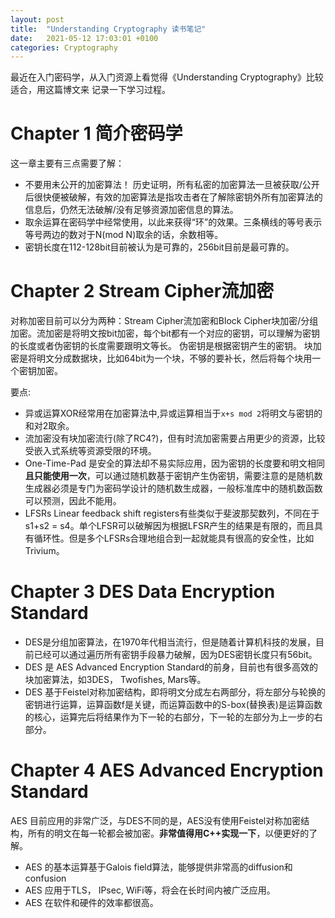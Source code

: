 ```yaml
---
layout: post
title:  "Understanding Cryptography 读书笔记"
date:   2021-05-12 17:03:01 +0100
categories: Cryptography
---
```


最近在入门密码学，从入门资源上看觉得《Understanding Cryptography》比较适合，用这篇博文来
记录一下学习过程。

# Chapter 1 简介密码学

这一章主要有三点需要了解：
- 不要用未公开的加密算法！ 历史证明，所有私密的加密算法一旦被获取/公开后很快便被破解，有效的加密算法是指攻击者在了解除密钥外所有加密算法的信息后，仍然无法破解/没有足够资源加密信息的算法。
- 取余运算在密码学中经常使用，以此来获得“环”的效果。三条横线的等号表示等号两边的数对于N(mod N)取余的话，余数相等。
- 密钥长度在112-128bit目前被认为是可靠的，256bit目前是最可靠的。

# Chapter 2 Stream Cipher流加密

对称加密目前可以分为两种：Stream Cipher流加密和Block Cipher块加密/分组加密。流加密是将明文按bit加密，每个bit都有一个对应的密钥，可以理解为密钥的长度或者伪密钥的长度需要跟明文等长。 伪密钥是根据密钥产生的密钥。 块加密是将明文分成数据块，比如64bit为一个块，不够的要补长，然后将每个块用一个密钥加密。

要点:
- 异或运算XOR经常用在加密算法中,异或运算相当于`x+s mod 2`将明文与密钥的和对2取余。
- 流加密没有块加密流行(除了RC4?)，但有时流加密需要占用更少的资源，比较受嵌入式系统等资源受限的环境。
- One-Time-Pad 是安全的算法却不易实际应用，因为密钥的长度要和明文相同**且只能使用一次**，可以通过随机数基于密钥产生伪密钥，需要注意的是随机数生成器必须是专门为密码学设计的随机数生成器，一般标准库中的随机数函数可以预测，因此不能用。
- LFSRs Linear feedback shift registers有些类似于斐波那契数列，不同在于s1+s2 = s4。单个LFSR可以破解因为根据LFSR产生的结果是有限的，而且具有循环性。但是多个LFSRs合理地组合到一起就能具有很高的安全性，比如Trivium。

# Chapter 3 DES Data Encryption Standard

- DES是分组加密算法，在1970年代相当流行，但是随着计算机科技的发展，目前已经可以通过遍历所有密钥手段暴力破解，因为DES密钥长度只有56bit。
- DES 是 AES Advanced Encryption Standard的前身，目前也有很多高效的块加密算法，如3DES， Twofishes, Mars等。
- DES 基于Feistel对称加密结构，即将明文分成左右两部分，将左部分与轮换的密钥进行运算，运算函数f是关键，而运算函数中的S-box(替换表)是运算函数的核心，运算完后将结果作为下一轮的右部分，下一轮的左部分为上一步的右部分。

# Chapter 4 AES Advanced Encryption Standard

AES 目前应用的非常广泛，与DES不同的是，AES没有使用Feistel对称加密结构，所有的明文在每一轮都会被加密。**非常值得用C++实现一下**，以便更好的了解。

- AES 的基本运算基于Galois field算法，能够提供非常高的diffusion和confusion
- AES 应用于TLS， IPsec, WiFi等，将会在长时间内被广泛应用。
- AES 在软件和硬件的效率都很高。
